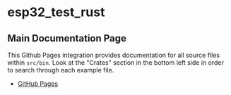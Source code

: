 # esp32_test_rust

## Main Documentation Page
This Github Pages integration provides documentation for all source files within `src/bin`. Look at the "Crates" section in the 
bottom left side in order to search through each example file.
- [GitHub Pages](https://jonathan-z-code.github.io/testing-rust-esp32/xtensa-esp32-none-elf/doc/copy_of_main/index.html)
